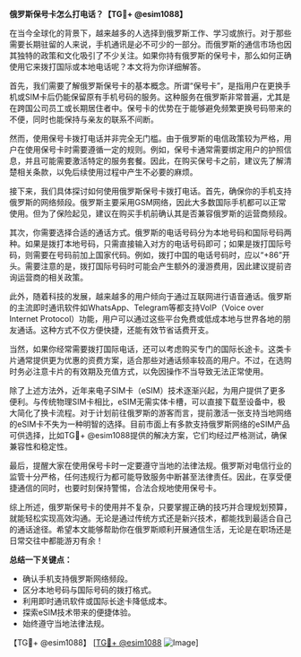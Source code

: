 **俄罗斯保号卡怎么打电话？【TG💪+ @esim1088】**

在当今全球化的背景下，越来越多的人选择到俄罗斯工作、学习或旅行。对于那些需要长期驻留的人来说，手机通讯是必不可少的一部分。而俄罗斯的通信市场也因其独特的政策和文化吸引了不少关注。如果你持有俄罗斯的保号卡，那么如何正确使用它来拨打国际或本地电话呢？本文将为你详细解答。

首先，我们需要了解俄罗斯保号卡的基本概念。所谓“保号卡”，是指用户在更换手机或SIM卡后仍能保留原有手机号码的服务。这种服务在俄罗斯非常普遍，尤其是在跨国公司员工或长期居住者中。保号卡的优势在于能够避免频繁更换号码带来的不便，同时也能保持与亲友的联系不间断。

然而，使用保号卡拨打电话并非完全无门槛。由于俄罗斯的电信政策较为严格，用户在使用保号卡时需要遵循一定的规则。例如，保号卡通常需要绑定用户的护照信息，并且可能需要激活特定的服务套餐。因此，在购买保号卡之前，建议先了解清楚相关条款，以免后续使用过程中产生不必要的麻烦。

接下来，我们具体探讨如何使用俄罗斯保号卡拨打电话。首先，确保你的手机支持俄罗斯的网络频段。俄罗斯主要采用GSM网络，因此大多数国际手机都可以正常使用。但为了保险起见，建议在购买手机前确认其是否兼容俄罗斯的运营商频段。

其次，你需要选择合适的通话方式。俄罗斯的电话号码分为本地号码和国际号码两种。如果是拨打本地号码，只需直接输入对方的电话号码即可；如果是拨打国际号码，则需要在号码前加上国家代码。例如，拨打中国的电话号码时，应以“+86”开头。需要注意的是，拨打国际号码时可能会产生额外的漫游费用，因此建议提前咨询运营商的相关政策。

此外，随着科技的发展，越来越多的用户倾向于通过互联网进行语音通话。俄罗斯的主流即时通讯软件如WhatsApp、Telegram等都支持VoIP（Voice over Internet Protocol）功能，用户可以通过这些平台免费或低成本地与世界各地的朋友通话。这种方式不仅方便快捷，还能有效节省话费开支。

当然，如果你经常需要拨打国际电话，还可以考虑购买专门的国际长途卡。这类卡片通常提供更为优惠的资费方案，适合那些对通话频率较高的用户。不过，在选购时务必注意卡片的有效期及充值方式，以免因操作不当导致无法正常使用。

除了上述方法外，近年来电子SIM卡（eSIM）技术逐渐兴起，为用户提供了更多便利。与传统物理SIM卡相比，eSIM无需实体卡槽，可以直接下载至设备中，极大简化了换卡流程。对于计划前往俄罗斯的游客而言，提前激活一张支持当地网络的eSIM卡不失为一种明智的选择。目前市面上有多款支持俄罗斯网络的eSIM产品可供选择，比如TG💪+ @esim1088提供的解决方案，它们均经过严格测试，确保兼容性和稳定性。

最后，提醒大家在使用保号卡时一定要遵守当地的法律法规。俄罗斯对电信行业的监管十分严格，任何违规行为都可能导致服务中断甚至法律责任。因此，在享受便捷通信的同时，也要时刻保持警惕，合法合规地使用保号卡。

综上所述，俄罗斯保号卡的使用并不复杂，只要掌握正确的技巧并合理规划预算，就能轻松实现高效沟通。无论是通过传统方式还是新兴技术，都能找到最适合自己的通话途径。希望本文能够帮助你在俄罗斯顺利开展通信生活，无论是在职场还是日常交往中都能游刃有余！

**总结一下关键点：**
- 确认手机支持俄罗斯网络频段。
- 区分本地号码与国际号码的拨打格式。
- 利用即时通讯软件或国际长途卡降低成本。
- 探索eSIM技术带来的便捷体验。
- 始终遵守当地法律法规。

【TG💪+ @esim1088】 [[TG💪+ @esim1088](https://t.me/s/esim1088) ![Image](https://i.postimg.cc/4NQfJmqS/Snipaste-2025-05-13-00-14-12.png)]